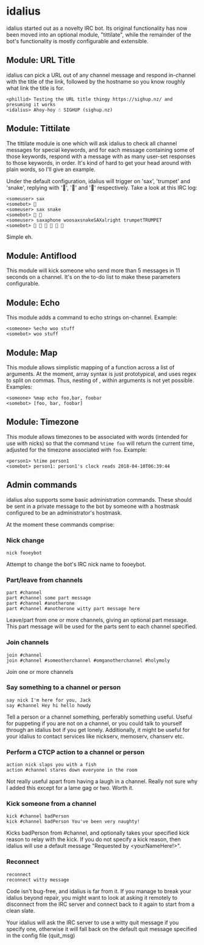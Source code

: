# idalius

idalius started out as a novelty IRC bot. Its original functionality has now
been moved into an optional module, "tittilate", while the remainder of the
bot's functionality is mostly configurable and extensible.

## Module: URL Title

idalius can pick a URL out of any channel message and respond in-channel with
the title of the link, followed by the hostname so you know roughly what link
the title is for.

	<phillid> Testing the URL title thingy https://sighup.nz/ and presuming it works
	<idalius> Ahoy-hoy ☃ SIGHUP (sighup.nz)


## Module: Tittilate

The tittilate module is one which will ask idalius to check all channel
messages for special keywords, and for each message containing some of those
keywords, respond with a message with as many user-set responses to those
keywords, in order. It's kind of hard to get your head around with plain
words, so I'll give an example.

Under the default configuration, idalius will trigger on 'sax', 'trumpet'
and 'snake', replying with '🎷', '🎺' and '🐍' respectively. Take a look at
this IRC log:

	<someuser> sax
	<somebot> 🎷 
	<someuser> sax snake
	<somebot> 🎷 🐍 
	<someuser> saxaphone woosaxsnakeSAXalright trumpetTRUMPET
	<somebot> 🎷 🎷 🐍 🎷 🎺 🎺 

Simple eh.

## Module: Antiflood

This module will kick someone who send more than 5 messages in 11 seconds on
a channel. It's on the to-do list to make these parameters configurable.

## Module: Echo

This module adds a command to echo strings on-channel. Example:

	<someone> %echo woo stuff
	<somebot> woo stuff

## Module: Map

This module allows simplistic mapping of a function across a list of arguments.
At the moment, array syntax is just prototypical, and uses regex to split on
commas. Thus, nesting of , within arguments is not yet possible. Examples:

	<someone> %map echo foo,bar, foobar
	<somebot> [foo, bar, foobar]

## Module: Timezone

This module allows timezones to be associated with words (intended for use
with nicks) so that the command `%time foo` will return the current time,
adjusted for the timezone associated with `foo`. Example:

	<person1> %time person1
	<somebot> person1: person1's clock reads 2018-04-10T06:39:44

## Admin commands

idalius also supports some basic administration commands. These should be sent
in a private message to the bot by someone with a hostmask configured to be an
administrator's hostmask.

At the moment these commands comprise:

### Nick change

	nick fooeybot

Attempt to change the bot's IRC nick name to fooeybot.

### Part/leave from channels

	part #channel
	part #channel some part message
	part #channel #anotherone
	part #channel #anotherone witty part message here

Leave/part from one or more channels, giving an optional part message. This
part message will be used for the parts sent to each channel specified.

### Join channels

	join #channel
	join #channel #someotherchannel #omganotherchannel #holymoly

Join one or more channels

### Say something to a channel or person

	say nick I'm here for you, Jack
	say #channel Hey hi hello howdy

Tell a person or a channel something, perferably something useful. Useful for
puppeting if you are not on a channel, or you could talk to yourself through
an idalius bot if you get lonely. Additionally, it might be useful for your
idalius to contact services like nickserv, memoserv, chanserv etc.

### Perform a CTCP action to a channel or person

	action nick slaps you with a fish
	action #channel stares down everyone in the room

Not really useful apart from having a laugh in a channel. Really not sure why
I added this except for a lame gag or two. Worth it.

### Kick someone from a channel

	kick #channel badPerson
	kick #channel badPerson You've been very naughty!

Kicks badPerson from #channel, and optionally takes your specified kick reason
to relay with the kick. If you do not specify a kick reason, then idalius will
use a default message "Requested by <yourNameHere!>".

### Reconnect

	reconnect
	reconnect witty message

Code isn't bug-free, and idalius is far from it. If you manage to break your
idalius beyond repair, you might want to look at asking it remotely to
disconnect from the IRC server and connect back to it again to start from a
clean slate.

Your idalius will ask the IRC server to use a witty quit message if you
specify one, otherwise it will fall back on the default quit message specified
in the config file (quit_msg)
